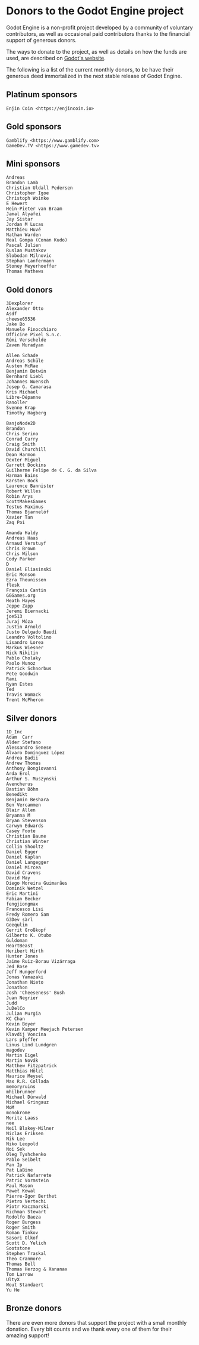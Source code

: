 # Donors to the Godot Engine project

Godot Engine is a non-profit project developed by a community of voluntary
contributors, as well as occasional paid contributors thanks to the financial
support of generous donors.

The ways to donate to the project, as well as details on how the funds are
used, are described on [Godot's website](https://godotengine.org/donate).

The following is a list of the current monthly donors, to be have their
generous deed immortalized in the next stable release of Godot Engine.

## Platinum sponsors

    Enjin Coin <https://enjincoin.io>

## Gold sponsors

    Gamblify <https://www.gamblify.com>
    GameDev.TV <https://www.gamedev.tv>

## Mini sponsors

    Andreas
    Brandon Lamb
    Christian Uldall Pedersen
    Christopher Igoe
    Christoph Woinke
    E Hewert
    Hein-Pieter van Braam
    Jamal Alyafei
    Jay Sistar
    Jordan M Lucas
    Matthieu Huvé
    Nathan Warden
    Neal Gompa (Conan Kudo)
    Pascal Julien
    Ruslan Mustakov
    Slobodan Milnovic
    Stephan Lanfermann
    Stoney Meyerhoeffer
    Thomas Mathews

## Gold donors

    3Dexplorer
    Alexander Otto
    Asdf
    cheese65536
    Jake Bo
    Manuele Finocchiaro
    Officine Pixel S.n.c.
    Rémi Verschelde
    Zaven Muradyan

    Allen Schade
    Andreas Schüle
    Austen McRae
    Benjamin Botwin
    Bernhard Liebl
    Johannes Wuensch
    Josep G. Camarasa
    Kris Michael
    Libre-Dépanne
    Ranoller
    Svenne Krap
    Timothy Hagberg

    BanjoNode2D
    Brandon
    Chris Serino
    Conrad Curry
    Craig Smith
    David Churchill
    Dean Harmon
    Dexter Miguel
    Garrett Dockins
    Guilherme Felipe de C. G. da Silva
    Harman Bains
    Karsten Bock
    Laurence Bannister
    Robert Willes
    Robin Arys
    ScottMakesGames
    Testus Maximus
    Thomas Bjarnelöf
    Xavier Tan
    Zaq Poi

    Amanda Haldy
    Andreas Haas
    Arnaud Verstuyf
    Chris Brown
    Chris Wilson
    Cody Parker
    D
    Daniel Eliasinski
    Eric Monson
    Ezra Theunissen
    flesk
    François Cantin
    GGGames.org
    Heath Hayes
    Jeppe Zapp
    Jeremi Biernacki
    joe513
    Juraj Móza
    Justin Arnold
    Justo Delgado Baudí
    Leandro Voltolino
    Lisandro Lorea
    Markus Wiesner
    Nick Nikitin
    Pablo Cholaky
    Paolo Munoz
    Patrick Schnorbus
    Pete Goodwin
    Rami
    Ryan Estes
    Ted
    Travis Womack
    Trent McPheron

## Silver donors

    1D_Inc
    Adam  Carr
    Alder Stefano
    Alessandro Senese
    Álvaro Domínguez López
    Andrea Badii
    Andrew Thomas
    Anthony Bongiovanni
    Arda Erol
    Arthur S. Muszynski
    Avencherus
    Bastian Böhm
    Benedikt
    Benjamin Beshara
    Ben Vercammen
    Blair Allen
    Bryanna M
    Bryan Stevenson
    Carwyn Edwards
    Casey Foote
    Christian Baune
    Christian Winter
    Collin Shooltz
    Daniel Egger
    Daniel Kaplan
    Daniel Langegger
    Daniel Mircea
    David Cravens
    David May
    Diego Moreira Guimarães
    Dominik Wetzel
    Eric Martini
    Fabian Becker
    fengjiongmax
    Francesco Lisi
    Fredy Romero Sam
    G3Dev sàrl
    Geequlim
    Gerrit Großkopf
    Gilberto K. Otubo
    Guldoman
    HeartBeast
    Heribert Hirth
    Hunter Jones
    Jaime Ruiz-Borau Vizárraga
    Jed Rose
    Jeff Hungerford
    Jonas Yamazaki
    Jonathan Nieto
    Jonathon
    Josh 'Cheeseness' Bush
    Juan Negrier
    Judd
    JuDelCo
    Julian Murgia
    KC Chan
    Kevin Boyer
    Kevin Kamper Meejach Petersen
    Klavdij Voncina
    Lars pfeffer
    Linus Lind Lundgren
    magodev
    Martin Eigel
    Martin Novák
    Matthew Fitzpatrick
    Matthias Hölzl
    Maurice Meysel
    Max R.R. Collada
    memoryruins
    mhilbrunner
    Michael Dürwald
    Michael Gringauz
    MoM
    monokrome
    Moritz Laass
    nee
    Neil Blakey-Milner
    Niclas Eriksen
    Nik Lee
    Niko Leopold
    Noi Sek
    Oleg Tyshchenko
    Pablo Seibelt
    Pan Ip
    Pat LaBine
    Patrick Nafarrete
    Patric Vormstein
    Paul Mason
    Paweł Kowal
    Pierre-Igor Berthet
    Pietro Vertechi
    Piotr Kaczmarski
    Richman Stewart
    Rodolfo Baeza
    Roger Burgess
    Roger Smith
    Roman Tinkov
    Sasori Olkof
    Scott D. Yelich
    Sootstone
    Stephen Traskal
    Theo Cranmore
    Thomas Bell
    Thomas Herzog & Xananax
    Tom Larrow
    UltyX
    Wout Standaert
    Yu He

## Bronze donors

There are even more donors that support the project with a small monthly donation.
Every bit counts and we thank every one of them for their amazing support!
